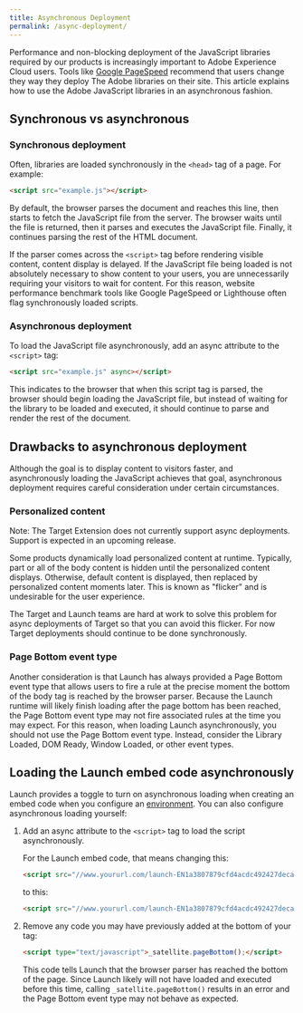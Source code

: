 ```yaml
---
title: Asynchronous Deployment
permalink: /async-deployment/
---
```


Performance and non-blocking deployment of the JavaScript libraries required by our products is increasingly important to Adobe Experience Cloud users. Tools like [Google PageSpeed](https://developers.google.com/speed/pagespeed/insights/) recommend that users change they way they deploy The Adobe libraries on their site. This article explains how to use the Adobe JavaScript libraries in an asynchronous fashion.

## Synchronous vs asynchronous

### Synchronous deployment

Often, libraries are loaded synchronously in the `<head>` tag of a page. For example:

```html
<script src="example.js"></script>
```

By default, the browser parses the document and reaches this line, then starts to fetch the JavaScript file from the server. The browser waits until the file is returned, then it parses and executes the JavaScript file. Finally, it continues parsing the rest of the HTML document.

If the parser comes across the `<script>` tag before rendering visible content, content display is delayed. If the JavaScript file being loaded is not absolutely necessary to show content to your users, you are unnecessarily requiring your visitors to wait for content. For this reason, website performance benchmark tools like Google PageSpeed or Lighthouse often flag synchronously loaded scripts.

### Asynchronous deployment

To load the JavaScript file asynchronously, add an async attribute to the `<script>` tag:

```html
<script src="example.js" async></script>
```

This indicates to the browser that when this script tag is parsed, the browser should begin loading the JavaScript file, but instead of waiting for the library to be loaded and executed, it should continue to parse and render the rest of the document.

## Drawbacks to asynchronous deployment

Although the goal is to display content to visitors faster, and asynchronously loading the JavaScript achieves that goal, asynchronous deployment requires careful consideration under certain circumstances.

### Personalized content

Note: The Target Extension does not currently support async deployments. Support is expected in an upcoming release.

Some products dynamically load personalized content at runtime. Typically, part or all of the body content is hidden until the personalized content displays. Otherwise, default content is displayed, then replaced by personalized content moments later. This is known as "flicker" and is undesirable for the user experience.

The Target and Launch teams are hard at work to solve this problem for async deployments of Target so that you can avoid this flicker. For now Target deployments should continue to be done synchronously.

### Page Bottom event type

Another consideration is that Launch has always provided a Page Bottom event type that allows users to fire a rule at the precise moment the bottom of the body tag is reached by the browser parser. Because the Launch runtime will likely finish loading after the page bottom has been reached, the Page Bottom event type may not fire associated rules at the time you may expect. For this reason, when loading Launch asynchronously, you should not use the Page Bottom event type. Instead, consider the Library Loaded, DOM Ready, Window Loaded, or other event types.

## Loading the Launch embed code asynchronously

Launch provides a toggle to turn on asynchronous loading when creating an embed code when you configure an [environment](environment-overview.md). You can also configure asynchronous loading yourself:

1.  Add an async attribute to the `<script>` tag to load the script asynchronously.

    For the Launch embed code, that means changing this:

    ```html
    <script src="//www.yoururl.com/launch-EN1a3807879cfd4acdc492427deca6c74e.min.js"></script>
    ```

    to this:

    ```html
    <script src="//www.yoururl.com/launch-EN1a3807879cfd4acdc492427deca6c74e.min.js" async></script>
    ```

2.  Remove any code you may have previously added at the bottom of your <body> tag:

    ```html
    <script type="text/javascript">_satellite.pageBottom();</script>
    ```

    This code tells Launch that the browser parser has reached the bottom of the page. Since Launch likely will not have loaded and executed before this time, calling `_satellite.pageBottom()` results in an error and the Page Bottom event type may not behave as expected.
